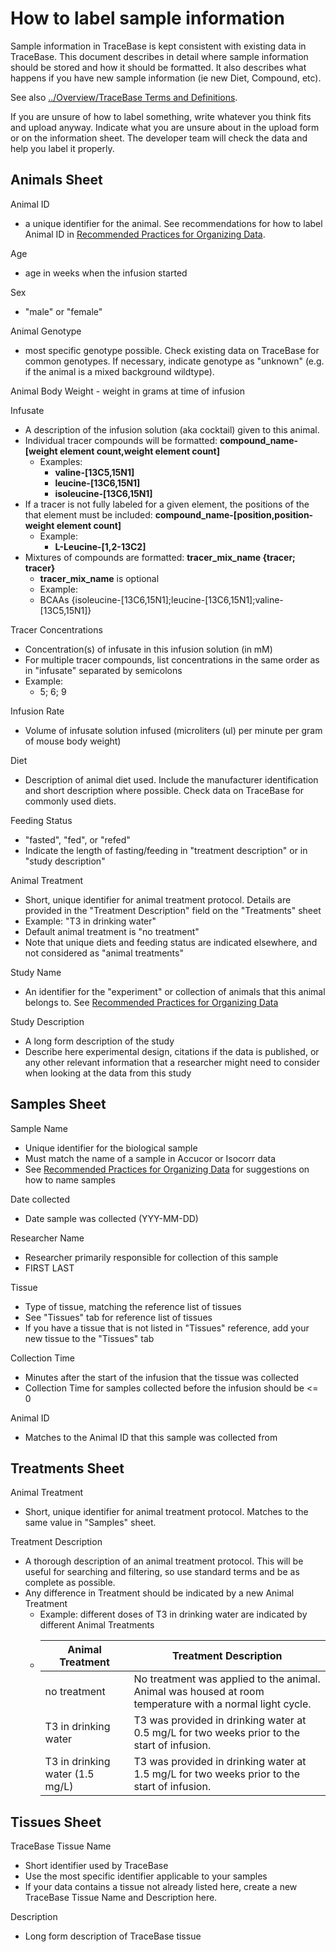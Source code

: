 # How to label sample information

Sample information in TraceBase is kept consistent with existing data in TraceBase.  This document describes in detail where sample information should be stored and how it should be formatted.  It also describes what happens if you have new sample information (ie new Diet, Compound, etc).

See also [../Overview/TraceBase Terms and Definitions](TraceBase%20Terms%20and%20Definitions.md).

If you are unsure of how to label something, write whatever you think fits and upload anyway.  Indicate what you are unsure about in the upload form or on the information sheet.  The developer team will check the data and help you label it properly.

## Animals Sheet

Animal ID
- a unique identifier for the animal.  See recommendations for how to label Animal ID in [Recommended Practices for Organizing Data](Recommended%20Practices%20for%20Organizing%20Data.md).

Age
- age in weeks when the infusion started

Sex
- "male" or "female"

Animal Genotype
- most specific genotype possible.  Check existing data on TraceBase for common genotypes.  If necessary, indicate genotype as "unknown" (e.g. if the animal is a mixed background wildtype).

Animal Body Weight - weight in grams at time of infusion

Infusate
- A description of the infusion solution (aka cocktail) given to this animal.
- Individual tracer compounds will be formatted: **compound_name-[weight element count,weight element count]**
  - Examples:
    - **valine-[13C5,15N1]**
    - **leucine-[13C6,15N1]**
    - **isoleucine-[13C6,15N1]**
- If a tracer is not fully labeled for a given element, the positions of the that element must be included: **compound_name-[position,position-weight element count]**
  - Example:
    - **L-Leucine-[1,2-13C2]**
- Mixtures of compounds are formatted: **tracer_mix_name {tracer; tracer}**
  - **tracer_mix_name** is optional
  - Example:
  - BCAAs {isoleucine-[13C6,15N1];leucine-[13C6,15N1];valine-[13C5,15N1]}

Tracer Concentrations
- Concentration(s) of infusate in this infusion solution (in mM)
- For multiple tracer compounds, list concentrations in the same order as in "infusate" separated by semicolons
- Example:
  - 5; 6; 9

Infusion Rate
- Volume of infusate solution infused (microliters (ul) per minute per gram of mouse body weight)

Diet
- Description of animal diet used.  Include the manufacturer identification and short description where possible.  Check data on TraceBase for commonly used diets.

Feeding Status
- "fasted", "fed", or "refed"
- Indicate the length of fasting/feeding in "treatment description" or in "study description"

Animal Treatment
- Short, unique identifier for animal treatment protocol.  Details are provided in the "Treatment Description" field on the "Treatments" sheet
- Example:  "T3 in drinking water"
- Default animal treatment is "no treatment"
- Note that unique diets and feeding status are indicated elsewhere, and not considered as "animal treatments"

Study Name
- An identifier for the "experiment" or collection of animals that this animal belongs to.  See [Recommended Practices for Organizing Data](Recommended%20Practices%20for%20Organizing%20Data.md)

Study Description
- A long form description of the study
- Describe here experimental design, citations if the data is published, or any other relevant information that a researcher might need to consider when looking at the data from this study

## Samples Sheet
Sample Name
- Unique identifier for the biological sample
- Must match the name of a sample in Accucor or Isocorr data
- See [Recommended Practices for Organizing Data](Recommended%20Practices%20for%20Organizing%20Data.md) for suggestions on how to name samples

Date collected
- Date sample was collected (YYY-MM-DD)

Researcher Name
- Researcher primarily responsible for collection of this sample
- FIRST LAST

Tissue
- Type of tissue, matching the reference list of tissues
- See "Tissues" tab for reference list of tissues
- If you have a tissue that is not listed in "Tissues" reference, add your new tissue to the "Tissues" tab

Collection Time
- Minutes after the start of the infusion that the tissue was collected
- Collection Time for samples collected before the infusion should be <= 0

Animal ID
- Matches to the Animal ID that this sample was collected from

## Treatments Sheet
Animal Treatment
- Short, unique identifier for animal treatment protocol.  Matches to the same value in "Samples" sheet.

Treatment Description
- A thorough description of an animal treatment protocol. This will be useful for searching and filtering, so use standard terms and be as complete as possible.
- Any difference in Treatment should be indicated by a new Animal Treatment
  - Example:  different doses of T3 in drinking water are indicated by different Animal Treatments
  - | **Animal Treatment**            | **Treatment Description**                                                                                |
    |---------------------------------|----------------------------------------------------------------------------------------------------------|
    | no treatment                    | No treatment was applied to the animal. Animal was housed at room temperature with a normal light cycle. |
    | T3 in drinking water            | T3 was provided in drinking water at 0.5 mg/L for two weeks prior to the start of infusion.              |
    | T3 in drinking water (1.5 mg/L) | T3 was provided in drinking water at 1.5 mg/L for two weeks prior to the start of infusion.              |

## Tissues Sheet
TraceBase Tissue Name
  - Short identifier used by TraceBase
  - Use the most specific identifier applicable to your samples
  - If your data contains a tissue not already listed here, create a new TraceBase Tissue Name and Description here.

Description
  - Long form description of TraceBase tissue
